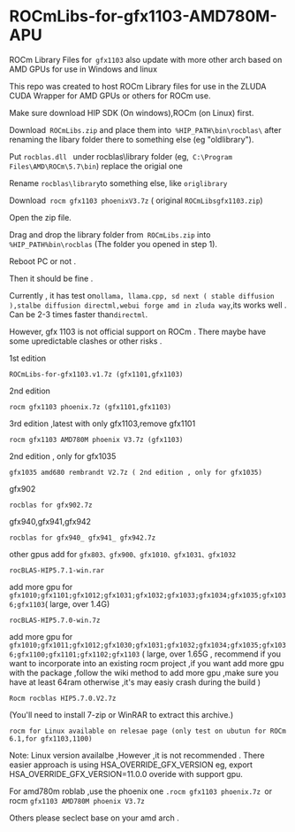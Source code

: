 # ROCmLibs-for-gfx1103-AMD780M-APU

 ROCm Library Files for` gfx1103` also update with more other arch  based  on AMD GPUs for use in Windows and linux 

This repo was created to host ROCm Library files for use in the ZLUDA CUDA Wrapper for AMD GPUs or others for ROCm use.

Make sure download HIP SDK (On windows),ROCm (on Linux) first.

Download` ROCmLibs.zip` and place them into` %HIP_PATH\bin\rocblas\` after renaming the libary folder there to something else (eg "oldlibrary").

Put `rocblas.dll ` under rocblas\library folder (eg,` C:\Program Files\AMD\ROCm\5.7\bin`) replace the origial one 

Rename ` rocblas\library `to something else, like `origlibrary`

Download` rocm gfx1103 phoenixV3.7z` ( original `ROCmLibsgfx1103.zip`)

Open the zip file.

Drag and drop the library folder from` ROCmLibs.zip` into` %HIP_PATH%bin\rocblas` (The folder you opened in step 1).

Reboot PC or not .

Then it should be fine .

Currently , it has test on`ollama, llama.cpp, sd next ( stable diffusion ),stalbe diffusion directml,webui forge amd in zluda way`,its works well . Can be 2-3 times faster than` directml `.

However, gfx 1103 is not official support on ROCm . There maybe have some upredictable clashes or other risks . 

1st edition 

	ROCmLibs-for-gfx1103.v1.7z (gfx1101,gfx1103)

2nd edition 

	rocm gfx1103 phoenix.7z (gfx1101,gfx1103)

3rd edition ,latest with only gfx1103,remove gfx1101
		
	rocm gfx1103 AMD780M phoenix V3.7z (gfx1103)


2nd edition , only for gfx1035
		
	gfx1035 amd680 rembrandt V2.7z ( 2nd edition , only for gfx1035)

 gfx902
 
 	rocblas for gfx902.7z

gfx940,gfx941,gfx942

	rocblas for gfx940_ gfx941_ gfx942.7z



other gpus add for `gfx803、gfx900、gfx1010、gfx1031、gfx1032`

	rocBLAS-HIP5.7.1-win.rar

add more gpu for `gfx1010;gfx1101;gfx1012;gfx1031;gfx1032;gfx1033;gfx1034;gfx1035;gfx1036;gfx1103`( large, over 1.4G)

	rocBLAS-HIP5.7.0-win.7z
add more gpu for `gfx1010;gfx1011;gfx1012;gfx1030;gfx1031;gfx1032;gfx1034;gfx1035;gfx1036;gfx1100;gfx1101;gfx1102;gfx1103`
( large, over 1.65G , recommend if you want to incorporate into an existing rocm project ,if you want add more gpu with the package ,follow the wiki method to add more gpu ,make sure you have at least 64ram otherwise ,it's may easiy crash during the build )

	Rocm rocblas HIP5.7.0.V2.7z
 
 (You'll need to install 7-zip or WinRAR to extract this archive.)


`rocm for Linux available on relesae page (only test on ubutun for ROCm 6.1,for gfx1103,1100)`

Note: Linux version availalbe ,However ,it is not recommended . There easier approach is using HSA_OVERRIDE_GFX_VERSION eg, export HSA_OVERRIDE_GFX_VERSION=11.0.0 overide with support gpu.

For amd780m roblab ,use the phoenix one `.rocm gfx1103 phoenix.7z `or rocm `gfx1103 AMD780M phoenix V3.7z`

Others please seclect base on your amd arch . 
